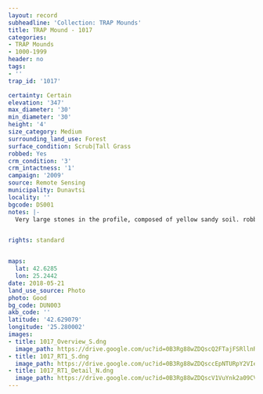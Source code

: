 ```yaml
---
layout: record
subheadline: 'Collection: TRAP Mounds'
title: TRAP Mound - 1017
categories:
- TRAP Mounds
- 1000-1999
header: no
tags:
- ''
trap_id: '1017'

certainty: Certain
elevation: '347'
max_diameter: '30'
min_diameter: '30'
height: '4'
size_category: Medium
surrounding_land_use: Forest
surface_condition: Scrub|Tall Grass
robbed: Yes
crm_condition: '3'
crm_intactness: '1'
campaign: '2009'
source: Remote Sensing
municipality: Dunavtsi
locality: ''
bgcode: DS001
notes: |-
  Very large stones in the profile, composed of yellow sandy soil. robbers' trench's from N to S.


rights: standard


maps:
  lat: 42.6285
  lon: 25.2442
date: 2018-05-21
land_use_source: Photo
photo: Good
bg_code: DUN003
akb_code: ''
latitude: '42.629079'
longitude: '25.280002'
images:
- title: 1017_Overview_S.dng
  image_path: https://drive.google.com/uc?id=0B3Rg88wZDQscQ2FTajFSRllnRG8
- title: 1017_RT1_S.dng
  image_path: https://drive.google.com/uc?id=0B3Rg88wZDQsccEpNTURpY2VIemM
- title: 1017_RT1_Detail_N.dng
  image_path: https://drive.google.com/uc?id=0B3Rg88wZDQscV1VuYnk2a09CVTA
---
```

